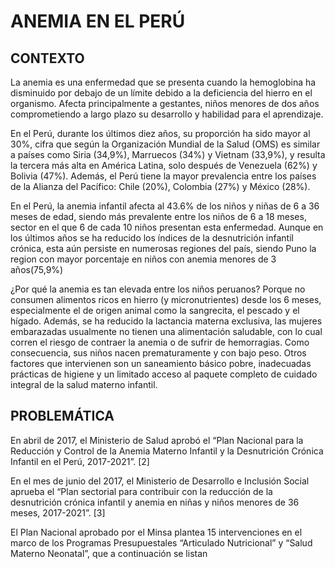 #                              ANEMIA EN EL PERÚ
## CONTEXTO
  <p>La anemia es una enfermedad que se presenta cuando la hemoglobina ha disminuido por debajo de un límite debido a la deficiencia del hierro en el organismo. Afecta principalmente a gestantes, niños menores de dos años comprometiendo a largo plazo su desarrollo y habilidad para el aprendizaje.

En el Perú, durante los últimos diez años, su proporción ha sido mayor al 30%, cifra que según la Organización Mundial de la Salud (OMS) es similar a países como Siria (34,9%), Marruecos (34%) y Vietnam (33,9%), y resulta la tercera más alta en América Latina, solo después de Venezuela (62%) y Bolivia (47%). Además, el Perú tiene la mayor prevalencia entre los países de la Alianza del Pacífico: Chile (20%), Colombia (27%) y México (28%).

En el Perú, la anemia infantil afecta al 43.6% de los niños y niñas de 6 a 36 meses de edad, siendo más prevalente entre los niños de 6 a 18 meses, sector en el que 6 de cada 10 niños presentan esta enfermedad. Aunque en los últimos años se ha reducido los índices de la desnutrición infantil crónica, esta aún persiste en numerosas regiones del país, siendo Puno la region con mayor porcentaje en niños con anemia menores de 3 años(75,9%)

¿Por qué la anemia es tan elevada entre los niños peruanos? Porque no consumen alimentos ricos en hierro (y micronutrientes) desde los 6 meses, especialmente el de origen animal como la sangrecita, el pescado y el hígado. Además, se ha reducido la lactancia materna exclusiva, las mujeres embarazadas usualmente no tienen una alimentación saludable, con lo cual corren el riesgo de contraer la anemia o de sufrir de hemorragias. Como consecuencia, sus niños nacen prematuramente y con bajo peso. Otros factores que intervienen son un saneamiento básico pobre, inadecuadas prácticas de higiene y un limitado acceso al paquete completo de cuidado integral de la salud materno infantil.<p>

## PROBLEMÁTICA
  <p> 
En abril de 2017, el Ministerio de Salud aprobó el “Plan Nacional para la Reducción y Control de la Anemia Materno Infantil y la Desnutrición Crónica Infantil en el Perú, 2017-2021”. [2]

En el mes de junio del 2017, el Ministerio de Desarrollo e Inclusión Social aprueba el “Plan sectorial para contribuir con la reducción de la desnutrición crónica infantil y anemia en niñas y niños menores de 36 meses, 2017-2021”. [3]

El Plan Nacional aprobado por el Minsa plantea 15 intervenciones en el marco de los
Programas Presupuestales “Articulado Nutricional” y “Salud Materno Neonatal”, que a
continuación se listan<p>

